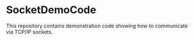 # SocketDemoCode
This repository contains demonstration code showing how to communicate via TCP/IP sockets.
